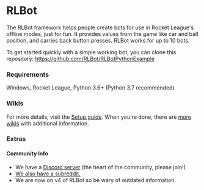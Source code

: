 # RLBot

The RLBot framework helps people create bots for use in Rocket League's offline modes, just for fun.
It provides values from the game like car and ball position, and carries back button presses.
RLBot works for up to 10 bots.

To get started quickly with a simple working bot, you can clone this repository:
https://github.com/RLBot/RLBotPythonExample

### Requirements
Windows, Rocket League, Python 3.6+ (Python 3.7 recommended)

### Wikis

For more details, visit the [Setup guide](https://github.com/RLBot/RLBot/wiki/Setup-Instructions-%28current%29). When you're done, there are [more wikis](https://github.com/RLBot/RLBot/wiki) with additional information.

### Extras

#### Community Info
 - We have a [Discord server](https://discord.gg/zbaAKPt) (the heart of the community, please join!)
 - [We also have a subreddit.](https://www.reddit.com/r/RocketLeagueBots/)
 - We are now on v4 of RLBot so be wary of outdated information.
